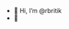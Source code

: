 - 👋 Hi, I’m @rbritik
- 👀 

<!---
rbritik/rbritik is a ✨ special ✨ repository because its `README.md` (this file) appears on your GitHub profile.
You can click the Preview link to take a look at your changes.
--->
